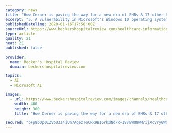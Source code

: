 ```yaml
---
category: news
title: "How Cerner is paving the way for a new era of EHRs & 17 other health IT notes"
excerpt: "5. A vulnerability in Microsoft's Windows 10 operating system could allow cybercriminals to breach or spy on computer networks if exploited. 6. Cerner CEO Brent Shafer said the EHR vendor will continue to transform its business strategy in 2020 by redefining its client experience and cementing its position as part of the new cognitive era in ..."
publishedDateTime: 2020-01-16T17:58:00Z
sourceUrl: https://www.beckershospitalreview.com/healthcare-information-technology/how-cerner-is-paving-the-way-for-a-new-era-of-ehrs-17-other-health-it-notes.html
type: article
quality: 21
heat: 21
published: false

provider:
  name: Becker's Hospital Review
  domain: beckershospitalreview.com

topics:
  - AI
  - Microsoft AI

images:
  - url: https://www.beckershospitalreview.com/images/channels/healthcare-information-technology/5.jpg
    width: 400
    height: 300
    title: "How Cerner is paving the way for a new era of EHRs & 17 other health IT notes"

secured: "bFp8bQp0IZVbU3J4iUn7AqezToCRR9BI6rkdNd/R+I8vBWQ8WM/ijXcVryGWQLJ+85HdPEFic30opy+9S4ssBHq9m2JBjh2Ui8itCXSKrNouy1OeZ1cOoC0veUNBVwgcnAUm9rSXZ+wXsb6eAMf6O5DjtxjBFG+o/jvmtbJS96fwtW1cjDLuciUSGe84vXQjb2z4BkPLy+1vwqcEZH/DZWxuMhOgjkmXu3DjMnXPhN7svQxsA9HuBnaB2/r1swKo3oei6ITi5fzQhxxflhzi4PAHoEy+Tr7ScUXxUVehF00=;vJppSlNsxzNrFkGGMM2QYg=="
---
```


